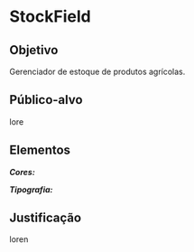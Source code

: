 # StockField
## Objetivo
Gerenciador de estoque de produtos agrícolas.

## Público-alvo
lore

## Elementos
***Cores:***

***Tipografia:***

## Justificação
loren
